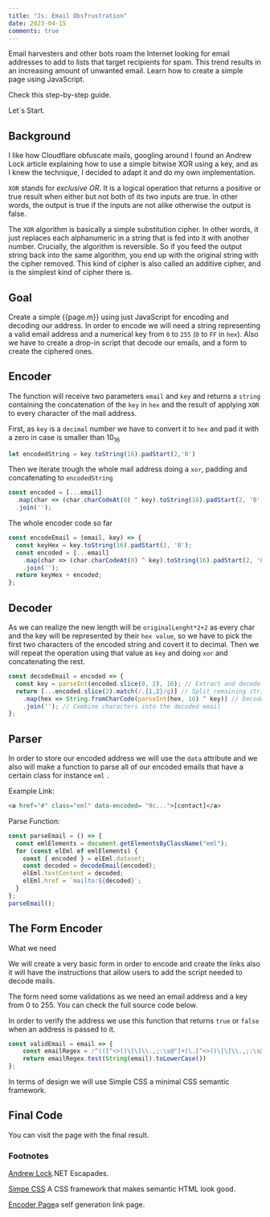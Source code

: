 ```yaml
---
title: "Js: Email Obsfrustration"
date: 2023-04-15
comments: true
---
```


Email harvesters and other bots roam the Internet looking for email addresses to add to lists that target recipients for spam. This trend results in an increasing amount of unwanted email. Learn how to create a simple page using JavaScript. 

Check this step-by-step guide.

Let´s Start.

## Background

I like how Cloudflare obfuscate mails, googling around I found an Andrew Lock<a href="#footnote1"></a> article explaining how to use a simple bitwise XOR using a key, and as I knew the technique, I decided to adapt it and do my own implementation. 

`XOR` stands for *exclusive OR*. It is a logical operation that returns a positive or true result when either but not both of its two inputs are true. In other words, the output is true if the inputs are not alike otherwise the output is false.

The `XOR` algorithm is basically a simple substitution cipher. In other words, it just replaces each alphanumeric in a string that is fed into it with another number. Crucially, the algorithm is reversible. So if you feed the output string back into the same algorithm, you end up with the original string with the cipher removed. This kind of cipher is also called an additive cipher, and is the simplest kind of cipher there is.

## Goal

Create a simple {{page.m}} using just JavaScript for encoding and decoding our address. In order to encode we will need a string representing a valid email address and a numerical key from `0` to `255` (`0` to `FF` in `hex`). Also we have to create a drop-in script that decode our emails, and a form to create the ciphered ones.

## Encoder

The function will receive two parameters `email` and `key` and returns a `string` containing the concatenation of the `key` in `hex` and  the result of applying `XOR` to every character of the mail address.

First, as `key` is a `decimal` number we have to convert it to `hex` and pad it with a zero in case is smaller than 10<sub>16</sub>

```js
let encodedString = key.toString(16).padStart(2,'0')
```

Then we iterate trough the whole mail address doing a `xor`, padding and concatenating to `encodedString`


```js
const encoded = [...email]
  .map(char => (char.charCodeAt(0) ^ key).toString(16).padStart(2, '0'))
  .join('');
```

The whole encoder code so far


```js
const encodeEmail = (email, key) => {
  const keyHex = key.toString(16).padStart(2, '0');
  const encoded = [...email]
    .map(char => (char.charCodeAt(0) ^ key).toString(16).padStart(2, '0'))
    .join('');
  return keyHex + encoded;
};
```

## Decoder

As we can realize the new length will be `originalLenght*2+2` as every char and the key will be represented by their `hex value`, so we have to pick the first two characters of the encoded string and covert it to decimal. Then we will repeat the operation using that value as `key` and doing `xor` and concatenating the rest. 


```js
const decodeEmail = encoded => {
  const key = parseInt(encoded.slice(0, 2), 16); // Extract and decode the key
  return [...encoded.slice(2).match(/.{1,2}/g)] // Split remaining string into pairs of hex characters
    .map(hex => String.fromCharCode(parseInt(hex, 16) ^ key)) // Decode each character
    .join(''); // Combine characters into the decoded email
};
```


## Parser

In order to store our encoded address we will use the `data` attribute and we also will make a function to parse all of our encoded emails that have a certain class for instance `eml` .

Example Link:


```html
<a href="#" class="eml" data-encoded= "9c...">[contact]</a>
```


Parse Function:


```js
const parseEmail = () => {
  const emlElements = document.getElementsByClassName("eml");
  for (const elEml of emlElements) {
    const { encoded } = elEml.dataset;
    const decoded = decodeEmail(encoded);
    elEml.textContent = decoded;
    elEml.href = `mailto:${decoded}`;
  }
};
parseEmail();
```

## The Form Encoder

What we need

<p>We will create a very basic form in order to encode and create the links also it will have the instructions that allow users to add the script needed to decode mails.</p>

<p>The form need some validations as we need an email address and a key from 0 to 255. You can check the full source code below. </p>

In order to verify the address we use this function that returns `true` or `false` when an address is passed to it.

```js
const validEmail = email => {
    const emailRegex = /^(([^<>()\[\]\\.,;:\s@"]+(\.[^<>()\[\]\\.,;:\s@"]+)*)|(".+"))@((\[[0-9]{1,3}\.[0-9]{1,3}\.[0-9]{1,3}\.[0-9]{1,3}\])|(([a-zA-Z\-0-9]+\.)+[a-zA-Z]{2,}))$/;
    return emailRegex.test(String(email).toLowerCase())
};
```

In terms of design we will use Simple CSS<a href="#footnote2"></a> a minimal CSS semantic framework.

## Final Code

You can visit the page with the final result<a href="#footnote3"></a>.

<h3>Footnotes</h3>    
<footer>
  <p id="footnote1"><a href="https://andrewlock.net">Andrew Lock</a>.NET Escapades.</p>
  <p id="footnote2"><a href="https://simplecss.org">Simpe CSS</a> A CSS framework that makes semantic HTML look good.</p>
  <p id="footnote3"><a href="https://lucianofullstack.pages.dev/assets/encoder">Encoder Page</a>a self generation link page.</p>
</footer>
